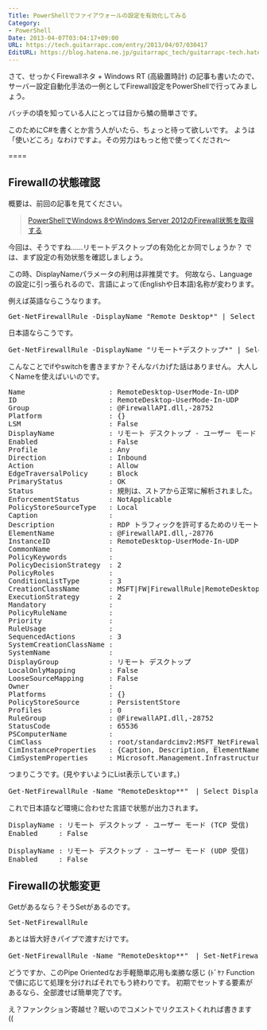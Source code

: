 ```yaml
---
Title: PowerShellでファイアウォールの設定を有効化してみる
Category:
- PowerShell
Date: 2013-04-07T03:04:17+09:00
URL: https://tech.guitarrapc.com/entry/2013/04/07/030417
EditURL: https://blog.hatena.ne.jp/guitarrapc_tech/guitarrapc-tech.hatenablog.com/atom/entry/11696248318757675636
---
```


さて、せっかくFirewallネタ + Windows RT (高級置時計) の記事も書いたので、サーバー設定自動化手法の一例としてFirewall設定をPowerShellで行ってみましょう。

バッチの頃を知っている人にとっては目から鱗の簡単さです。

このためにC#を書くとか言う人がいたら、ちょっと待って欲しいです。
ようは「使いどころ」なわけですよ。その労力はもっと他で使ってくだされ～

====


<h2>Firewallの状態確認</h2>
概要は、前回の記事を見てください。
<blockquote><a href="http://guitarrapc.wordpress.com/2013/04/07/powershell%e3%81%a7windows-8%e3%82%84windows-server-2012%e3%81%aefirewall%e7%8a%b6%e6%85%8b%e3%82%92%e5%8f%96%e5%be%97%e3%81%99%e3%82%8b/" target="_blank">PowerShellでWindows 8やWindows Server 2012のFirewall状態を取得する</a></blockquote>

今回は、そうですね……リモートデスクトップの有効化とか同でしょうか？
では、まず設定の有効状態を確認しましょう。

この時、DisplayNameパラメータの利用は非推奨です。
何故なら、Languageの設定に引っ張られるので、言語によって(Englishや日本語)名称が変わります。

例えば英語ならこうなります。
<pre class="brush: powershell">
Get-NetFirewallRule -DisplayName &quot;Remote Desktop*&quot; | Select DisplayName, Enabled
</pre>

日本語ならこうです。
<pre class="brush: powershell">
Get-NetFirewallRule -DisplayName &quot;リモート*デスクトップ*&quot; | Select DisplayName, Enabled
</pre>

こんなことでifやswitchを書きますか？そんなバカげた話はありません。
大人しくNameを使えばいいのです。
<pre class="brush: powershell">
Name                    : RemoteDesktop-UserMode-In-UDP
ID                      : RemoteDesktop-UserMode-In-UDP
Group                   : @FirewallAPI.dll,-28752
Platform                : {}
LSM                     : False
DisplayName             : リモート デスクトップ - ユーザー モード (UDP 受信)
Enabled                 : False
Profile                 : Any
Direction               : Inbound
Action                  : Allow
EdgeTraversalPolicy     : Block
PrimaryStatus           : OK
Status                  : 規則は、ストアから正常に解析されました。 (65536)
EnforcementStatus       : NotApplicable
PolicyStoreSourceType   : Local
Caption                 : 
Description             : RDP トラフィックを許可するためのリモート デスクトップ サービスの受信規則です。[UDP 3389]
ElementName             : @FirewallAPI.dll,-28776
InstanceID              : RemoteDesktop-UserMode-In-UDP
CommonName              : 
PolicyKeywords          : 
PolicyDecisionStrategy  : 2
PolicyRoles             : 
ConditionListType       : 3
CreationClassName       : MSFT|FW|FirewallRule|RemoteDesktop-UserMode-In-UDP
ExecutionStrategy       : 2
Mandatory               : 
PolicyRuleName          : 
Priority                : 
RuleUsage               : 
SequencedActions        : 3
SystemCreationClassName : 
SystemName              : 
DisplayGroup            : リモート デスクトップ
LocalOnlyMapping        : False
LooseSourceMapping      : False
Owner                   : 
Platforms               : {}
PolicyStoreSource       : PersistentStore
Profiles                : 0
RuleGroup               : @FirewallAPI.dll,-28752
StatusCode              : 65536
PSComputerName          : 
CimClass                : root/standardcimv2:MSFT_NetFirewallRule
CimInstanceProperties   : {Caption, Description, ElementName, InstanceID...}
CimSystemProperties     : Microsoft.Management.Infrastructure.CimSystemProperties
</pre>

つまりこうです。(見やすいようにList表示しています。)
<pre class="brush: powershell">
Get-NetFirewallRule -Name &quot;RemoteDesktop**&quot;　| Select DisplayName, Enabled | Format-List
</pre>

これで日本語など環境に合わせた言語で状態が出力されます。
<pre class="brush: powershell">
DisplayName : リモート デスクトップ - ユーザー モード (TCP 受信)
Enabled     : False

DisplayName : リモート デスクトップ - ユーザー モード (UDP 受信)
Enabled     : False
</pre>


<h2>Firewallの状態変更</h2>
Getがあるなら？そうSetがあるのです。
<pre class="brush: powershell">
Set-NetFirewallRule
</pre>

あとは皆大好きパイプで渡すだけです。
<pre class="brush: powershell">
Get-NetFirewallRule -Name &quot;RemoteDesktop**&quot;　| Set-NetFirewallRule -enabled true
</pre>

どうですか、このPipe Orientedなお手軽簡単応用も楽勝な感じ (ﾄﾞﾔｧ
Functionで値に応じて処理を分ければそれでもう終わりです。
初期でセットする要素があるなら、全部渡せば簡単完了です。

え？ファンクション寄越せ？眠いのでコメントでリクエストくれれば書きます ((
